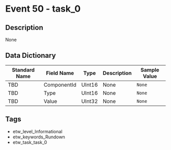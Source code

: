 # Event 50 - task_0

## Description
None

## Data Dictionary
|Standard Name|Field Name|Type|Description|Sample Value|
|---|---|---|---|---|
|TBD|ComponentId|UInt16|None|`None`|
|TBD|Type|UInt16|None|`None`|
|TBD|Value|UInt32|None|`None`|

## Tags
* etw_level_Informational
* etw_keywords_Rundown
* etw_task_task_0